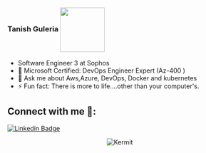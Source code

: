 ### Tanish Guleria <img align="center" src="https://media.giphy.com/media/xUPGcpMkPDfVUbZg52/giphy.gif" width="100">


- Software Engineer 3 at Sophos 
- 🔭 Microsoft Certified: DevOps Engineer Expert (Az-400 )
- 💬 Ask me about Aws,Azure, DevOps, Docker and kubernetes
- ⚡ Fun fact: There is more to life....other than your computer's. 


## Connect with me 🔗:
[![Linkedin Badge](https://img.shields.io/badge/-Tanish__Guleria-blue?style=flat-square&logo=Linkedin&logoColor=white&link=https://www.linkedin.com/in/tanish-singh-guleria/)](https://www.linkedin.com/in/tanish-singh-guleria-45192014a) 

<p align="center"> <img src="https://media.giphy.com/media/HTZVeK0esRjyw/giphy.gif" alt="Kermit"/>
